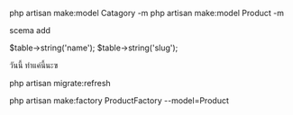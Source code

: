 

php artisan  make:model Catagory -m
php artisan  make:model Product -m


scema add


$table->string('name');
$table->string('slug');


วันนี้ ทำแค่นี้นะฃ


php artisan migrate:refresh

php artisan make:factory ProductFactory --model=Product
